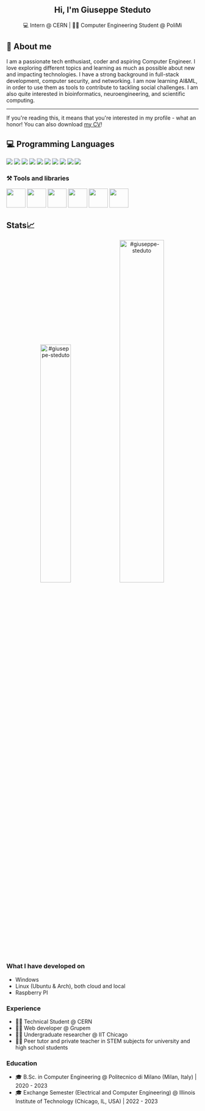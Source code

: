 <h2 align="center">
  Hi, I'm Giuseppe Steduto
</h2>
<p align="center">
  💻 Intern @ CERN | 🧑‍🎓 Computer Engineering Student @ PoliMi
</p>

## 📖 About me
I am a passionate tech enthusiast, coder and aspiring Computer Engineer. I love exploring different topics and learning as much as possible about new and impacting technologies. I have a strong background in full-stack development, computer security, and networking. I am now learning AI&ML, in order to use them as tools to contribute to tackling social challenges. I am also quite interested in bioinformatics, neuroengineering, and scientific computing. <hr />
If you're reading this, it means that you're interested in my profile - what an honor! You can also download <a href="https://giuseppesteduto.me/public/Giuseppe_Steduto_CV.pdf">my CV</a>!

## 💻 Programming Languages
<div float="left">
  <img src="https://img.shields.io/badge/JavaScript-323330?style=for-the-badge&logo=javascript&logoColor=F7DF1E"/>
  <img src="https://img.shields.io/badge/Python-3776AB?style=for-the-badge&logo=python&logoColor=white"/>
  <img src="https://img.shields.io/badge/C-A8B9CC?style=for-the-badge&logo=C&logoColor=black"/>
  <img src="https://img.shields.io/badge/C%2B%2B-00599C?style=for-the-badge&logo=c%2B%2B&logoColor=white"/>
  <img src="https://img.shields.io/badge/HTML5-E34F26?style=for-the-badge&logo=html5&logoColor=white"/>
  <img src="https://img.shields.io/badge/CSS3-1572B6?style=for-the-badge&logo=css3&logoColor=white"/>
  <img src="https://img.shields.io/badge/MySQL-4479A1?style=for-the-badge&logo=mysql&logoColor=white"/>
  <img src="https://img.shields.io/badge/PHP-777BB4?style=for-the-badge&logo=php&logoColor=white"/>
  <img src="https://img.shields.io/badge/Java-ED8B00?style=for-the-badge&logo=java&logoColor=white"/>
  <img src="https://img.shields.io/badge/Rust-000000?style=for-the-badge&logo=rust&logoColor=white"/>
</div>

### ⚒️ Tools and libraries
<div float="left">
  <img src="https://cdn.jsdelivr.net/gh/devicons/devicon/icons/amazonwebservices/amazonwebservices-plain-wordmark.svg" width="50"/>          
  <img src="https://cdn.jsdelivr.net/gh/devicons/devicon/icons/docker/docker-plain-wordmark.svg" width="50" />
  <img src="https://cdn.jsdelivr.net/gh/devicons/devicon/icons/latex/latex-original.svg" width="50"/>
  <img src="https://cdn.jsdelivr.net/gh/devicons/devicon/icons/github/github-original-wordmark.svg" width="50" />
  <img src="https://cdn.jsdelivr.net/gh/devicons/devicon/icons/react/react-original-wordmark.svg" width="50"/>
   <img src="https://cdn.jsdelivr.net/gh/devicons/devicon/icons/nodejs/nodejs-plain-wordmark.svg" width="50"/>
</div>

## Stats📈 
<p align="center"> 
  <img width="40%" src="https://github-readme-stats.vercel.app/api/top-langs?username=giuseppe-steduto&show_icons=true&theme=dracula&title_color=ff8000&text_color=ffffff&bg_color=6a6a6a&locale=en&layout=compact&hide_border=true" alt="#giuseppe-steduto" />  
  <img width="48%" src="https://github-readme-stats.vercel.app/api?username=giuseppe-steduto&show_icons=true&theme=dracula&title_color=ff8000&text_color=ffffff&bg_color=6a6a6a&locale=en&hide_border=true" alt="#giuseppe-steduto" /> 
</p>

### What I have developed on
- Windows
- Linux (Ubuntu & Arch), both cloud and local
- Raspberry PI

### Experience
- 👨‍💻 Technical Student @ CERN
- 👨‍💻 Web developer @ Grupem
- 🧑‍🔬 Undergraduate researcher @ IIT Chicago
- 👨‍🏫 Peer tutor and private teacher in STEM subjects for university and high school students

### Education
- 🎓 B.Sc. in Computer Engineering @ Politecnico di Milano (Milan, Italy) | 2020 - 2023
- 🎓 Exchange Semester (Electrical and Computer Engineering) @ Illinois Institute of Technology (Chicago, IL, USA) | 2022 - 2023

